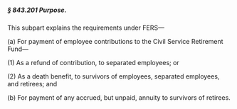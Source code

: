 ##### § 843.201 Purpose. #####

This subpart explains the requirements under FERS—

(a) For payment of employee contributions to the Civil Service Retirement Fund—

(1) As a refund of contribution, to separated employees; or

(2) As a death benefit, to survivors of employees, separated employees, and retirees; and

(b) For payment of any accrued, but unpaid, annuity to survivors of retirees.